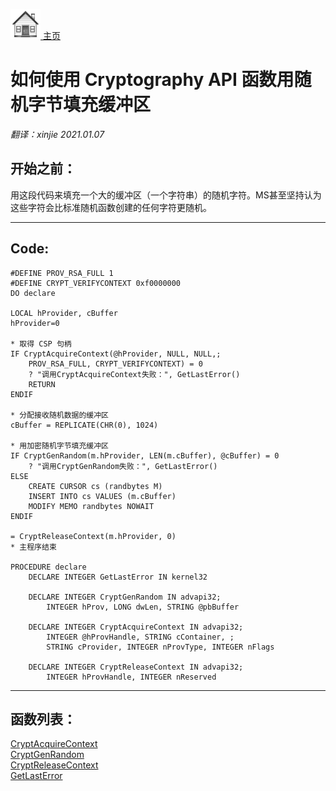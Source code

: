 [<img src="../images/home.png"> 主页 ](https://github.com/VFP9/Win32API)  

# 如何使用 Cryptography API 函数用随机字节填充缓冲区
_翻译：xinjie  2021.01.07_

## 开始之前：
用这段代码来填充一个大的缓冲区（一个字符串）的随机字符。MS甚至坚持认为这些字符会比标准随机函数创建的任何字符更随机。 
  
***  


## Code:
```foxpro  
#DEFINE PROV_RSA_FULL 1
#DEFINE CRYPT_VERIFYCONTEXT 0xf0000000
DO declare

LOCAL hProvider, cBuffer
hProvider=0

* 取得 CSP 句柄
IF CryptAcquireContext(@hProvider, NULL, NULL,;
	PROV_RSA_FULL, CRYPT_VERIFYCONTEXT) = 0
	? "调用CryptAcquireContext失败：", GetLastError()
	RETURN
ENDIF

* 分配接收随机数据的缓冲区
cBuffer = REPLICATE(CHR(0), 1024)

* 用加密随机字节填充缓冲区
IF CryptGenRandom(m.hProvider, LEN(m.cBuffer), @cBuffer) = 0
	? "调用CryptGenRandom失败：", GetLastError()
ELSE
	CREATE CURSOR cs (randbytes M)
	INSERT INTO cs VALUES (m.cBuffer)
	MODIFY MEMO randbytes NOWAIT
ENDIF

= CryptReleaseContext(m.hProvider, 0)
* 主程序结束

PROCEDURE declare
	DECLARE INTEGER GetLastError IN kernel32

	DECLARE INTEGER CryptGenRandom IN advapi32;
		INTEGER hProv, LONG dwLen, STRING @pbBuffer

	DECLARE INTEGER CryptAcquireContext IN advapi32;
		INTEGER @hProvHandle, STRING cContainer, ;
		STRING cProvider, INTEGER nProvType, INTEGER nFlags

	DECLARE INTEGER CryptReleaseContext IN advapi32;
		INTEGER hProvHandle, INTEGER nReserved  
```  
***  


## 函数列表：
[CryptAcquireContext](../libraries/advapi32/CryptAcquireContext.md)  
[CryptGenRandom](../libraries/advapi32/CryptGenRandom.md)  
[CryptReleaseContext](../libraries/advapi32/CryptReleaseContext.md)  
[GetLastError](../libraries/kernel32/GetLastError.md)  
